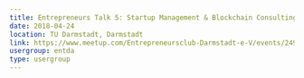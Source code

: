 ```yaml
---
title: Entrepreneurs Talk 5: Startup Management & Blockchain Consulting
date: 2018-04-24
location: TU Darmstadt, Darmstadt
link: https://www.meetup.com/Entrepreneursclub-Darmstadt-e-V/events/249625895/
usergroup: entda
type: usergroup
---
```

